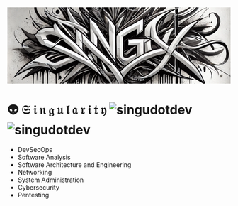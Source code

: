 <img src="https://raw.githubusercontent.com/singudotdev/singudotdev/refs/heads/master/assets/img/singu-graff.png" align="center" alt="singugraff" />

# 👽 𝔖 𝔦 𝔫 𝔤 𝔲 𝔩 𝔞 𝔯 𝔦 𝔱 𝔶 <img src="https://img.shields.io/badge/Singu-DEV-green" alt="singudotdev" /> <img src="https://komarev.com/ghpvc/?username=singudotdev&label=Profile%20Views&color=blueviolet&style=flat" alt="singudotdev" />

- DevSecOps
- Software Analysis
- Software Architecture and Engineering
- Networking
- System Administration
- Cybersecurity
- Pentesting
